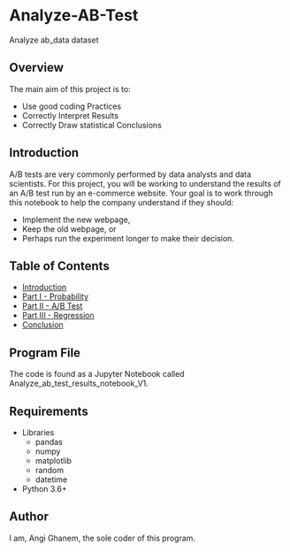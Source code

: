 # Analyze-AB-Test
Analyze ab_data dataset 

## Overview
The main aim of this project is to:
  - Use good coding Practices
  - Correctly Interpret Results
  - Correctly Draw statistical Conclusions

## Introduction
A/B tests are very commonly performed by data analysts and data scientists. For this project, you will be working to understand the results of an A/B test run by an e-commerce website.  Your goal is to work through this notebook to help the company understand if they should:
- Implement the new webpage, 
- Keep the old webpage, or 
- Perhaps run the experiment longer to make their decision.

## Table of Contents
- [Introduction](#intro)
- [Part I - Probability](#probability)
- [Part II - A/B Test](#ab_test)
- [Part III - Regression](#regression)
- [Conclusion](#conclusion)

## Program File
The code is found as a Jupyter Notebook called Analyze_ab_test_results_notebook_V1.

## Requirements
  - Libraries
    - pandas
    - numpy
    - matplotlib
    - random
    - datetime
  - Python 3.6+
 
 ## Author
 I am, Angi Ghanem, the sole coder of this program.
